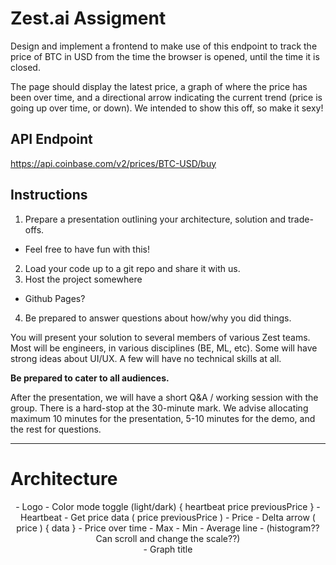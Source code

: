 # Zest.ai Assigment

Design and implement a frontend to make use of this endpoint to track the price of BTC in USD from the time the browser is opened, until the time it is closed.

The page should display the latest price, a graph of where the price has been over time, and a directional arrow indicating the current trend (price is going up over time, or down). We intended to show this off, so make it sexy!

## API Endpoint

https://api.coinbase.com/v2/prices/BTC-USD/buy

## Instructions

1. Prepare a presentation outlining your architecture, solution and trade-offs.

- Feel free to have fun with this!

2. Load your code up to a git repo and share it with us.
3. Host the project somewhere

- Github Pages?

4. Be prepared to answer questions about how/why you did things.

You will present your solution to several members of various Zest teams. Most will be engineers, in various disciplines (BE, ML, etc). Some will have strong ideas about UI/UX. A few will have no technical skills at all.

**Be prepared to cater to all audiences.**

After the presentation, we will have a short Q&A / working session with the group. There is a hard-stop at the 30-minute mark. We advise allocating maximum 10 minutes for the presentation, 5-10 minutes for the demo, and the rest for questions.

---

# Architecture

<App as main>
  <Header as header>
    - Logo
    - Color mode toggle (light/dark)
  <Tracker as article>
    {
      heartbeat
      price
      previousPrice
    }
    - Heartbeat
    - Get price data
    <TrackerHeader as header>
      (
        price
        previousPrice
      )
      - Price
      - Delta arrow
    <Graph as figure>
      (
        price
      )
      {
        data
      }
      - Price over time
      - Max
      - Min
      - Average line
      - (histogram?? Can scroll and change the scale??)
      <figcaption>
        - Graph title
